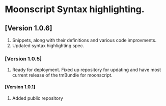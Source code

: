 # Moonscript Syntax highlighting.

## [Version 1.0.6]

1. Snippets, along with their definitions and various code improvments.
2. Updated syntax highlighting spec.


### [Version 1.0.5]

1. Ready for deployment. Fixed up repository for updating and have most current release of the tmBundle for moonscript.


#### [Version 1.0.1]

1. Added public repository